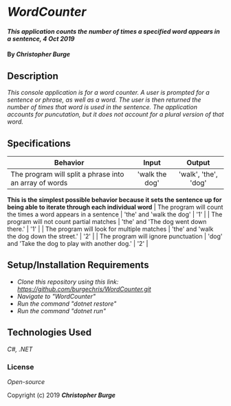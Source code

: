 # _WordCounter_

#### _This application counts the number of times a specified word appears in a sentence, 4 Oct 2019_

#### By _**Christopher Burge**_

## Description

_This console application is for a word counter. A user is prompted for a sentence or phrase, as well as a word. The user is then returned the number of times that word is used in the sentence. The application accounts for puncutation, but it does not account for a plural version of that word._

## Specifications

| Behavior | Input | Output |
| -------- | :---------: | :---------: |
| The program will split a phrase into an array of words | 'walk the dog' | 'walk', 'the', 'dog' |
**This is the simplest possible behavior because it sets the sentence up for being able to iterate through each individual word**
| The program will count the times a word appears in a sentence | 'the' and 'walk the dog' | '1' |
| The program will not count partial matches | 'the' and 'The dog went down there.' | '1' |
| The program will look for multiple matches | 'the' and 'walk the dog down the street.' | '2' |
| The program will ignore punctuation | 'dog' and 'Take the dog to play with another dog.' | '2' |


## Setup/Installation Requirements

* _Clone this repository using this link: https://github.com/burgechris/WordCounter.git_
* _Navigate to "WordCounter"_
* _Run the command "dotnet restore"_
* _Run the command "dotnet run"_

## Technologies Used

_C#, .NET_

### License

*Open-source*

Copyright (c) 2019 **_Christopher Burge_**